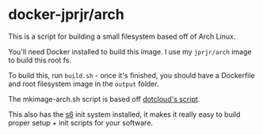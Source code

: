 # docker-jprjr/arch

This is a script for building a small filesystem based off of Arch Linux.

You'll need Docker installed to build this image. I use my `jprjr/arch` image to
build this root fs.

To build this, run `build.sh` - once it's finished, you should have a Dockerfile
and root filesystem image in the `output` folder.

The mkimage-arch.sh script is based off [dotcloud's script](https://github.com/dotcloud/docker/blob/master/contrib/mkimage-arch.sh).

This also has the [s6](http://skarnet.org/software/s6/) init system installed,
it makes it really easy to build proper setup + init scripts for your software.
